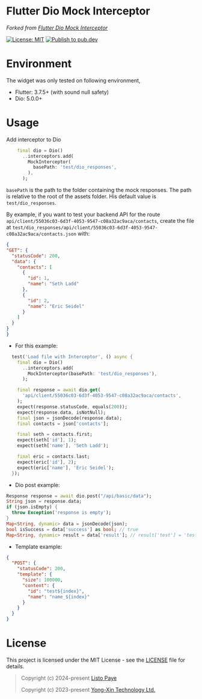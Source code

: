 # Flutter Dio Mock Interceptor

_Forked from [Flutter Dio Mock Interceptor](https://github.com/yongxin-tech/Flutter_Dio_Mock_Interceptor)_

[![License: MIT](https://img.shields.io/badge/License-MIT-yellow.svg)](https://github.com/yongxin-tech/Flutter_Dio_Mock_Interceptor/blob/63d859aba8b999b9e62431c5675a8bfa312667ae/LICENSE) [![Publish to pub.dev](https://github.com/Listo-Paye/dio_mocked_responses/actions/workflows/publish.yaml/badge.svg)](https://github.com/Listo-Paye/dio_mocked_responses/actions/workflows/publish.yaml)

# Environment

The widget was only tested on following environment,
* Flutter: 3.7.5+ (with sound null safety)
* Dio: 5.0.0+

# Usage

Add interceptor to Dio
```dart
    final dio = Dio()
      ..interceptors.add(
        MockInterceptor(
          basePath: 'test/dio_responses',
        ),
      );
```

`basePath` is the path to the folder containing the mock responses. The path is relative to the root of the assets folder.
His default value is `test/dio_responses`.

By example, if you want to test your backend API for the route `api/client/55036c03-6d3f-4053-9547-c08a32ac9aca/contacts`, create the file at `test/dio_responses/api/client/55036c03-6d3f-4053-9547-c08a32ac9aca/contacts.json` with:
  
  ```json
{
  "GET": {
    "statusCode": 200,
    "data": {
      "contacts": [
        {
          "id": 1,
          "name": "Seth Ladd"
        },
        {
          "id": 2,
          "name": "Eric Seidel"
        }
      ]
    }
  }
}
  ```

* For this example:
```dart
  test('Load file with Interceptor', () async {
    final dio = Dio()
      ..interceptors.add(
        MockInterceptor(basePath: 'test/dio_responses'),
      );

    final response = await dio.get(
      'api/client/55036c03-6d3f-4053-9547-c08a32ac9aca/contacts',
    );
    expect(response.statusCode, equals(200));
    expect(response.data, isNotNull);
    final json = jsonDecode(response.data);
    final contacts = json['contacts'];

    final seth = contacts.first;
    expect(seth['id'], 1);
    expect(seth['name'], 'Seth Ladd');

    final eric = contacts.last;
    expect(eric['id'], 2);
    expect(eric['name'], 'Eric Seidel');
  });
```

* Dio post example:
```dart
Response response = await dio.post("/api/basic/data");
String json = response.data;
if (json.isEmpty) {
  throw Exception('response is empty');
}
Map<String, dynamic> data = jsonDecode(json);
bool isSuccess = data['success'] as bool; // true
Map<String, dynamic> result = data['result']; // result['test'] = 'test'
```

* Template example:
```json
{
  "POST": {
    "statusCode": 200,
    "template": {
      "size": 100000,
      "content": {
        "id": "test${index}",
        "name": "name_${index}"
      }
    }
  }
}
```

# License

This project is licensed under the MIT License - see the [LICENSE](https://github.com/yongxin-tech/Flutter_Dio_Mock_Interceptor/blob/63d859aba8b999b9e62431c5675a8bfa312667ae/LICENSE) file for details.

> Copyright (c) 2024-present [Listo Paye](https://listo.pro/)
> 
> Copyright (c) 2023-present [Yong-Xin Technology Ltd.](https://yong-xin.tech/)
